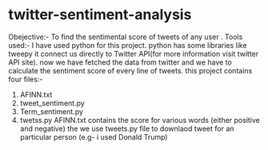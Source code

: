 # twitter-sentiment-analysis
Obejective:-
To find the sentimental score of tweets of any user .
Tools used:-
I have used python for this project. python has some libraries like tweepy it connect us directly to Twitter API(for more information visit twitter API site). now we have fetched the data from twitter and we have to calculate the sentiment score of every line of tweets.
this project contains four files:-
1) AFINN.txt
2) tweet_sentiment.py
3) Term_sentiment.py
4) twetss.py
AFINN.txt contains the score for various words (either positive and negative) the we use tweets.py file to downlaod tweet for an particular person (e.g- i used Donald Trump) 
